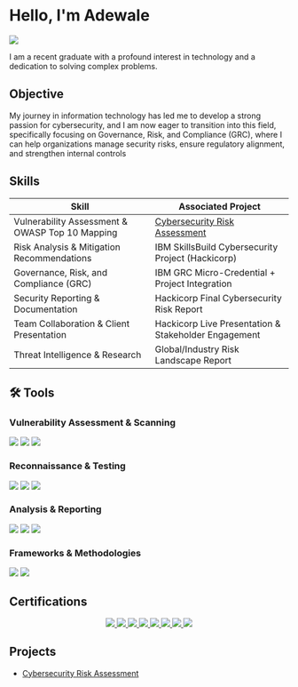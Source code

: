 # Hello, I'm Adewale
<a href="https://www.linkedin.com/in/wale-adeyefa-a69417200/">
  <img src="https://img.shields.io/badge/-LinkedIn-0072b1?&style=for-the-badge&logo=linkedin&logoColor=white" />
</a>


I am a recent graduate with a profound interest in technology and a dedication to solving complex problems.

## Objective

My journey in information technology has led me to develop a strong passion for cybersecurity, and I am now eager to transition into this field, specifically focusing on Governance, Risk, and Compliance (GRC), where I can help organizations manage security risks, ensure regulatory alignment, and strengthen internal controls

## Skills

| Skill                                         | Associated Project                                      |
|----------------------------------------------|----------------------------------------------------------|
| Vulnerability Assessment & OWASP Top 10 Mapping | <a href= "https://github.com/waleadeyefa/Cybersecurity-Risk-Assessment/tree/main">Cybersecurity Risk Assessment</a>|
| Risk Analysis & Mitigation Recommendations   | IBM SkillsBuild Cybersecurity Project (Hackicorp)        |
| Governance, Risk, and Compliance (GRC)        | IBM GRC Micro-Credential + Project Integration          |
| Security Reporting & Documentation           | Hackicorp Final Cybersecurity Risk Report                |
| Team Collaboration & Client Presentation     | Hackicorp Live Presentation & Stakeholder Engagement     |
| Threat Intelligence & Research               | Global/Industry Risk Landscape Report                    |

## 🛠️ Tools

### Vulnerability Assessment & Scanning
<div>
    <img src="https://img.shields.io/badge/-OWASP%20ZAP-1A1A1A?&style=for-the-badge&logo=OWASP&logoColor=white" />
    <img src="https://img.shields.io/badge/-Nmap-004072?&style=for-the-badge&logo=Nmap&logoColor=white" />
    <img src="https://img.shields.io/badge/-Burp%20Suite-FF6F00?&style=for-the-badge&logo=PortSwigger&logoColor=white" />
</div>

### Reconnaissance & Testing
<div>
    <img src="https://img.shields.io/badge/-Whois-303030?&style=for-the-badge&logoColor=white" />
    <img src="https://img.shields.io/badge/-Dig-123456?&style=for-the-badge&logoColor=white" />
    <img src="https://img.shields.io/badge/-Nslookup-505050?&style=for-the-badge&logoColor=white" />
</div>

### Analysis & Reporting
<div>
    <img src="https://img.shields.io/badge/-Microsoft%20Excel-217346?&style=for-the-badge&logo=Microsoft%20Excel&logoColor=white" />
    <img src="https://img.shields.io/badge/-PowerPoint-B7472A?&style=for-the-badge&logo=Microsoft%20PowerPoint&logoColor=white" />
    <img src="https://img.shields.io/badge/-Google%20Slides-FFD700?&style=for-the-badge&logo=Google%20Slides&logoColor=white" />
</div>

### Frameworks & Methodologies
<div>
    <img src="https://img.shields.io/badge/-OWASP%20Top%2010-000000?&style=for-the-badge&logo=OWASP&logoColor=white" />
    <img src="https://img.shields.io/badge/-GRC-006400?&style=for-the-badge&logoColor=white" />
</div>

## Certifications

<div align="center">

  <!-- Core Cybersecurity Certifications -->
  <a href="https://www.credly.com/badges/70072864-8a04-40a8-863d-b197a7bff29b/public_url" target="_blank">
    <img src="https://img.shields.io/badge/-IBM%20SkillsBuild%20Cybersecurity%20Certificate-000080?style=for-the-badge&logo=IBM&logoColor=white" />
  </a>
  <a href="https://www.credly.com/badges/7a91bf33-caff-4898-9ca7-cf49aeda2beb/public_url" target="_blank">
    <img src="https://img.shields.io/badge/-Governance%2C%20Risk%2C%20Compliance%20%26%20Data%20Privacy-4B0082?style=for-the-badge&logo=IBM&logoColor=white" />
  </a>
  <a href="https://www.credly.com/badges/453b2b41-4130-4e55-b781-062822ab91fa/public_url" target="_blank">
    <img src="https://img.shields.io/badge/-Cloud%20Security-1E90FF?style=for-the-badge&logo=IBM&logoColor=white" />
  </a>
  <a href="https://www.credly.com/badges/85e7b5ad-2458-4075-b1ff-f54aea035698/public_url" target="_blank">
    <img src="https://img.shields.io/badge/-Incident%20Response%20%26%20Systems%20Forensics-DC143C?style=for-the-badge&logo=IBM&logoColor=white" />
  </a>
  <a href="https://www.credly.com/badges/028fbb1b-f66a-4be8-ae7f-b7ac25ff7d64/public_url" target="_blank">
    <img src="https://img.shields.io/badge/-Security%20Operations%20%26%20Management-FF8C00?style=for-the-badge&logo=IBM&logoColor=white" />
  </a>
  <a href="https://www.credly.com/badges/ff2f7175-1173-4de2-bcca-09254b86b121/public_url" target="_blank">
    <img src="https://img.shields.io/badge/-System%20%26%20Network%20Security-2E8B57?style=for-the-badge&logo=IBM&logoColor=white" />
  </a>
  <a href="https://www.credly.com/badges/75850d37-2db7-4d22-ace4-e49cfe9ece44/public_url" target="_blank">
    <img src="https://img.shields.io/badge/-Vulnerability%20Management-696969?style=for-the-badge&logo=IBM&logoColor=white" />
  </a>
  <!-- Project Completion Badge -->
  <a href="https://openbadgepassport.com/app/badge/info/975991" target="_blank">
    <img src="https://img.shields.io/badge/-IBM%20Cybersecurity%20Project%20Completion-228B22?style=for-the-badge&logo=Practera&logoColor=white" />
  </a>

</div>


## Projects
- <a href= "https://github.com/waleadeyefa/Cybersecurity-Risk-Assessment/tree/main">Cybersecurity Risk Assessment</a>



